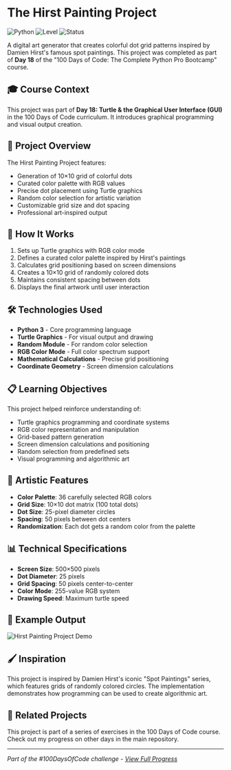 # The Hirst Painting Project

![Python](https://img.shields.io/badge/Python-3-blue?style=for-the-badge)
![Level](https://img.shields.io/badge/Level-Intermediate-yellow?style=for-the-badge)
![Status](https://img.shields.io/badge/Status-Complete-brightgreen?style=for-the-badge)

A digital art generator that creates colorful dot grid patterns inspired by Damien Hirst's famous spot paintings. This project was completed as part of **Day 18** of the "100 Days of Code: The Complete Python Pro Bootcamp" course.

## 🎓 Course Context

This project was part of **Day 18: Turtle & the Graphical User Interface (GUI)** in the 100 Days of Code curriculum. It introduces graphical programming and visual output creation.

## 🎯 Project Overview

The Hirst Painting Project features:
- Generation of 10×10 grid of colorful dots
- Curated color palette with RGB values
- Precise dot placement using Turtle graphics
- Random color selection for artistic variation
- Customizable grid size and dot spacing
- Professional art-inspired output

## 🚀 How It Works

1. Sets up Turtle graphics with RGB color mode
2. Defines a curated color palette inspired by Hirst's paintings
3. Calculates grid positioning based on screen dimensions
4. Creates a 10×10 grid of randomly colored dots
5. Maintains consistent spacing between dots
6. Displays the final artwork until user interaction

## 🛠️ Technologies Used

- **Python 3** - Core programming language
- **Turtle Graphics** - For visual output and drawing
- **Random Module** - For random color selection
- **RGB Color Mode** - Full color spectrum support
- **Mathematical Calculations** - Precise grid positioning
- **Coordinate Geometry** - Screen dimension calculations

## 📋 Learning Objectives

This project helped reinforce understanding of:
- Turtle graphics programming and coordinate systems
- RGB color representation and manipulation
- Grid-based pattern generation
- Screen dimension calculations and positioning
- Random selection from predefined sets
- Visual programming and algorithmic art

## 🎨 Artistic Features

- **Color Palette**: 36 carefully selected RGB colors
- **Grid Size**: 10×10 dot matrix (100 total dots)
- **Dot Size**: 25-pixel diameter circles
- **Spacing**: 50 pixels between dot centers
- **Randomization**: Each dot gets a random color from the palette

## 📊 Technical Specifications

- **Screen Size**: 500×500 pixels
- **Dot Diameter**: 25 pixels
- **Grid Spacing**: 50 pixels center-to-center
- **Color Mode**: 255-value RGB system
- **Drawing Speed**: Maximum turtle speed

## 📝 Example Output

![Hirst Painting Project Demo](https://github.com/user-attachments/assets/45bdb2e4-d696-4205-b0db-76cfa45d562b)

## 🖌️ Inspiration

This project is inspired by Damien Hirst's iconic "Spot Paintings" series, which features grids of randomly colored circles. The implementation demonstrates how programming can be used to create algorithmic art.

## 🔄 Related Projects

This project is part of a series of exercises in the 100 Days of Code course. Check out my progress on other days in the main repository.

---

*Part of the #100DaysOfCode challenge - [View Full Progress](https://github.com/evncosta/100-Days-of-Code)*
